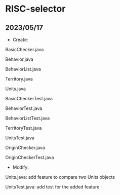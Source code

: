 # RISC-selector
## 2023/05/17
- Create: 

BasicChecker.java

Behavior.java

BehaviorList.java

Territory.java

Units.java

BasicCheckerTest.java

BehaviorTest.java

BehaviorListTest.java

TerritoryTest.java

UnitsTest.java

OriginChecker.java

OriginCheckerTest.java

- Modify:

Units.java: add feature to compare two Units objects

UnitsTest.java: add test for the added feature
